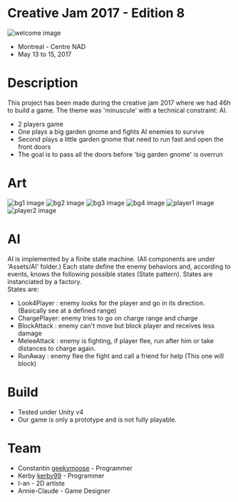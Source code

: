 # Creative Jam 2017 - Edition 8
![welcome image](./Assets/Images/welcome.png)

- Montreal - Centre NAD
- May 13 to 15, 2017


# Description
This project has been made during the creative jam 2017 where we had 46h to build a game.
The theme was 'minuscule' with a technical constraint: AI.
- 2 players game
- One plays a big garden gnome and fights AI enemies to survive
- Second plays a little garden gnome that need to run fast and open the front doors
- The goal is to pass all the doors before 'big garden gnome' is overrun


# Art
![bg1 image](./Assets/Images/bg1.png)
![bg2 image](./Assets/Images/bg2.png)
![bg3 image](./Assets/Images/bg3.png)
![bg4 image](./Assets/Images/bg4.png)
![player1 image](./Assets/Images/player1.png)
![player2 image](./Assets/Images/player2.png)


# AI
AI is implemented by a finite state machine.
(All components are under 'Assets/AI' folder.)
Each state define the enemy behaviors and, according to events, knows the following possible states (State pattern).
States are instanciated by a factory.
<br/>States are:
- Look4Player : enemy looks for the player and go in its direction. (Basically see at a defined range)
- ChargePlayer: enemy tries to go on charge range and charge
- BlockAttack : enemy can't move but block player and receives less damage
- MeleeAttack : enemy is fighting, if player flee, run after him or take distances to charge again.
- RunAway : enemy flee the fight and call a friend for help (This one will block)


# Build
- Tested under Unity v4
- Our game is only a prototype and is not fully playable.


# Team
- Constantin [geekymoose](https://github.com/GeekyMoose) - Programmer
- Kerby [kerby99](https://github.com/kerby99) - Programmer
- I-an - 2D artiste
- Annie-Claude - Game Designer
